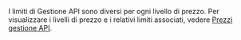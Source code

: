 I limiti di Gestione API sono diversi per ogni livello di prezzo. Per visualizzare i livelli di prezzo e i relativi limiti associati, vedere [Prezzi gestione API](http://azure.microsoft.com/pricing/details/api-management/).

<!---HONumber=July15_HO5-->